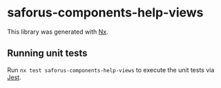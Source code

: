 # saforus-components-help-views

This library was generated with [Nx](https://nx.dev).

## Running unit tests

Run `nx test saforus-components-help-views` to execute the unit tests via [Jest](https://jestjs.io).
